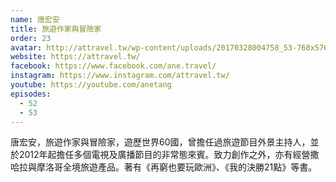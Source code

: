 ```yaml
---
name: 唐宏安
title: 旅遊作家與冒險家
order: 23
avatar: http://attravel.tw/wp-content/uploads/20170328004758_53-768x576.jpg
website: https://attravel.tw/
facebook: https://www.facebook.com/ane.travel/
instagram: https://www.instagram.com/attravel.tw/
youtube: https://youtube.com/anetang
episodes:
  - 52
  - 53
---
```


唐宏安，旅遊作家與冒險家，遊歷世界60國，曾擔任過旅遊節目外景主持人，並於2012年起擔任多個電視及廣播節目的非常態來賓。致力創作之外，亦有經營撒哈拉與摩洛哥全境旅遊產品。著有《再窮也要玩歐洲》、《我的決勝21點》等書。
